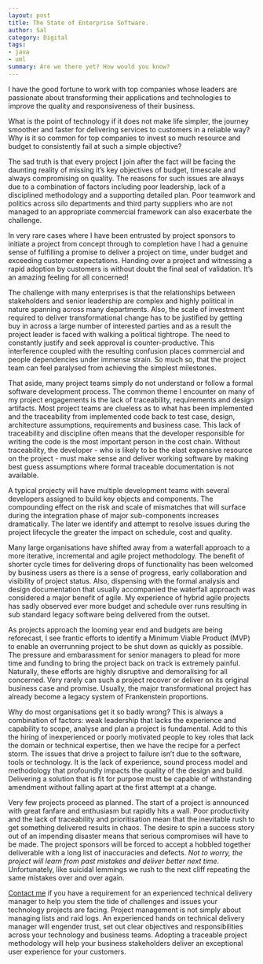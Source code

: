 ```yaml
---
layout: post
title: The State of Enterprise Software.
author: Sal
category: Digital
tags:
- java
- uml
summary: Are we there yet? How would you know?
---
```

I have the good fortune to work with top companies whose leaders are passionate about transforming their applications and technologies to improve the quality and responsiveness of their business.

What is the point of technology if it does not make life simpler, the journey smoother and faster for delivering services to customers in a reliable way? Why is it so common for top companies to invest so much resource and budget to consistently fail at such a simple objective?

The sad truth is that every project I join after the fact will be facing the daunting reality of missing it’s key objectives of budget, timescale and always compromising on quality. The reasons for such issues are always due to a combination of factors including poor leadership, lack of a disciplined methodology and a supporting detailed plan. Poor teamwork and politics across silo departments and third party suppliers who are not managed to an appropriate commercial framework can also exacerbate the challenge.

In very rare cases where I have been entrusted by project sponsors to initiate a project from concept through to completion have I had a genuine sense of fulfilling a promise to deliver a project on time, under budget and exceeding customer expectations. Handing over a project and witnessing a rapid adoption by customers is without doubt the final seal of validation. It’s an amazing feeling for all concerned!
 
The challenge with many enterprises is that the relationships between stakeholders and senior leadership are complex and highly political in nature spanning across many departments. Also, the scale of investment required to deliver transformational change has to be justified by getting buy in across a large number of interested parties and as a result the project leader is faced with walking a political tightrope. The need to constantly justify and seek approval is counter-productive. This interference coupled with the resulting confusion places commercial and people dependencies under immense strain. So much so, that the project team can feel paralysed from achieving the simplest milestones. 

That aside, many project teams simply do not understand or follow a formal software development process. The common theme I encounter on many of my project engagements is the lack of traceability, requirements and design artifacts. Most project teams are clueless as to what has been implemented and the traceability from implemented code back to test case, design, architecture assumptions, requirements and business case. This lack of traceability and discipline often means that the developer responsible for writing the code is the most important person in the cost chain. Without traceability, the developer - who is likely to be the elast expensive resource on the project - must make sense and deliver working software by making best guess assumptions where formal traceable documentation is not available.

A typical projecty will have multiple development teams with several developers assigned to build key objects and components. The compounding effect on the risk and scale of mismatches that will surface during the integration phase of major sub-components increases dramatically. The later we identify and attempt to resolve issues during the project lifecycle the greater the impact on schedule, cost and quality.

Many large organisations have shifted away from a waterfall approach to a more iterative, incremental and agile project methodology. The benefit of shorter cycle times for delivering drops of functionality has been welcomed by business users as there is a sense of progress, early collaboration and visibility of project status. Also, dispensing with the formal analysis and design documentation that usually accompanied the waterfall approach was considered a major benefit of agile. My experience of hybrid agile projects has sadly observed ever more budget and schedule over runs resulting in sub standard legacy software being delivered from the outset. 

As projects approach the looming year end and budgets are being reforecast, I see frantic efforts to identify a Minimum Viable Product (MVP) to enable an overrunning project to be shut down as quickly as possible. The pressure and embarassment for senior managers to plead for more time and funding to bring the project back on track is extremely painful. Naturally, these efforts are highly disruptive and demoralising for all concerned. Very rarely can such a project recover or deliver on its original business case and promise. Usually, the major transformational project has already become a legacy system of Frankenstein proportions.

Why do most organisations get it so badly wrong? This is always a combination of factors: weak leadership that lacks the experience and capability to scope, analyse and plan a project is fundamental. Add to this the hiring of inexperienced or poorly motivated people to key roles that lack the domain or technical expertise, then we have the recipe for a perfect storm. The issues that drive a project to failure isn’t due to the software, tools or technology. It is the lack of experience, sound process model and methodology that profoundly impacts the quality of the design and build. Delivering a solution that is fit for purpose must be capable of withstanding amendment without falling apart at the first attempt at a change.

Very few projects proceed as planned. The start of a project is announced with great fanfare and enthusiasm but rapidly hits a wall. Poor productivity and the lack of traceability and prioritisation mean that the inevitable rush to get something delivered results in chaos. The desire to spin a success story out of an impending disaster means that serious compromises will have to be made. The project sponsors will be forced to accept a hobbled together deliverable with a long list of inaccuracies and defects. *Not to worry, the project will learn from past mistakes and deliver better next time*. Unfortunately, like suicidal lemmings we rush to the next cliff repeating the same mistakes over and over again.

[Contact me](https://salska.github.io/contact.html) if you have a requirement for an experienced technical delivery manager to help you stem the tide of challenges and issues your technology projects are facing. Project management is not simply about managing lists and raid logs. An experienced hands on technical delivery manager will engender trust, set out clear objectives and responsibilities across your technology and business teams. Adopting a traceable project methodology will help your business stakeholders deliver an exceptional user experience for your customers.